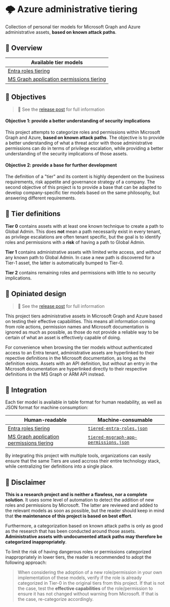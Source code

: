 # 🌩️ Azure administrative tiering

Collection of personal tier models for Microsoft Graph and Azure administrative assets, **based on known attack paths**.

## 📌 Overview

| Available tier models |
|---|
| [Entra roles tiering](https://github.com/emiliensocchi/azure-tiering/tree/main/Entra%20roles) |
| [MS Graph application permissions tiering](https://github.com/emiliensocchi/azure-tiering/tree/main/Microsoft%20Graph%20application%20permissions) |

## 🎯 Objectives

> 📌 See the [release post]() for full information

#### Objective 1: provide a better understanding of security implications

This project attempts to categorize roles and permissions within Microsoft Graph and Azure, **based on known attack paths**. The objective is to provide a better understanding of what a threat actor with those administrative permissions can do in terms of privilege escalation, while providing a better understanding of the security implications of those assets.

#### Objective 2: provide a base for further development

The definition of a "tier" and its content is highly dependent on the business requirements, risk appetite and governance strategy of a company. The second objective of this project is to provide a base that can be adapted to develop company-specific tier models based on the same philosophy, but answering different requirements.

## 📃 Tier definitions

**Tier 0** contains assets with at least one known technique to create a path to Global Admin. This does **not** mean a path necessarily exist in every tenant, as privilege escalations are often tenant specific, but the goal is to identify roles and permissions with a **risk** of having a path to Global Admin. 

**Tier 1** contains administrative assets with limited write access, and *without* any known path to Global Admin. In case a new path is discovered for a Tier-1 asset, the latter is automatically bumped to Tier-0. 

**Tier 2** contains remaining roles and permissions with little to no security implications.

## 🧱 Opiniated design

> 📌 See the [release post]() for full information

This project tiers administrative assets in Microsoft Graph and Azure based on testing their effective capabilities. This means all information coming from role actions, permission names and Microsoft documentation is ignored as much as possible, as those do not provide a reliable way to be certain of what an asset is effectively capable of doing.

For convenience when browsing the tier models without authenticated access to an Entra tenant, administrative assets are hyperlinked to their repective definitions in the Microsoft documentation, as long as the definition exists. Assets with an API definition, but *without* an entry in the Microsoft documentation are hyperlinked directly to their respective definitions in the MS Graph or ARM API instead.

## 🤖 Integration

Each tier model is available in table format for human readability, as well as JSON format for machine consumption:

| Human-readable | Machine-consumable |
|---|---|
| [Entra roles tiering](https://github.com/emiliensocchi/azure-tiering/tree/main/Entra%20roles) | [`tiered-entra-roles.json`](https://github.com/emiliensocchi/azure-tiering/blob/main/Entra%20roles/tiered-entra-roles.json) |
| [MS Graph application permissions tiering](https://github.com/emiliensocchi/azure-tiering/tree/main/Microsoft%20Graph%20application%20permissions) | [`tiered-msgraph-app-permissions.json`](https://github.com/emiliensocchi/azure-tiering/blob/main/Microsoft%20Graph%20application%20permissions/tiered-msgraph-app-permissions.json) |

By integrating this project with multiple tools, organizations can easily ensure that the same Tiers are used accross their entire technology stack, while centralizing tier definitions into a single place.

## 📢 Disclaimer

**This is a research project and is neither a flawless, nor a complete solution**. It uses some level of automation to detect the addition of new roles and permissions by Microsoft. The latter are reviewed and added to the relevant models as soon as possible, but the reader should keep in mind that **the maintenance of this project is based on best effort**.

Furthermore, a categorization based on known attack paths is only as good as the research that has been conducted around those assets. **Administrative assets with undocumented attack paths may therefore be categorized inappropriately**. 

To limit the risk of having dangerous roles or permissions categorized inappropriately in lower tiers, the reader is recommended to adopt the following approach:
> When considering the adoption of a new role/permission in your own implementation of these models, verify if the role is already categorized in Tier-0 in the original tiers from this project. If that is not the case, test the **effective capabilities** of the role/permission to ensure it has not changed without warning from Microsoft. If that is the case, re-categorize accordingly.
